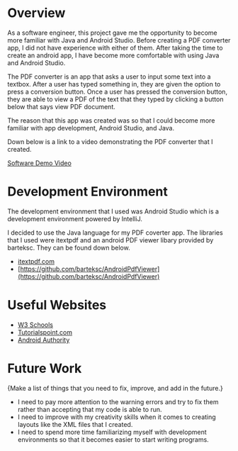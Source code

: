# Overview

As a software engineer, this project gave me the opportunity to become more familiar with Java and Android Studio. Before creating a PDF converter app, I did not have experience with either of them. After taking the time to create an android app, I have become more comfortable with using Java and Android Studio.

The PDF converter is an app that asks a user to input some text into a textbox. After a user has typed something in, they are given the option to press a conversion button. Once a user has pressed the conversion button, they are able to view a PDF of the text that they typed by clicking a button below that says view PDF document.

The reason that this app was created was so that I could become more familiar with app development, Android Studio, and Java.

Down below is a link to a video demonstrating the PDF converter that I created.

[Software Demo Video](http://youtube.link.goes.here)

# Development Environment

The development environment that I used was Android Studio which is a development environment powered by IntelliJ. 

I decided to use the Java language for my PDF coverter app. The libraries that I used were itextpdf and an android PDF viewer libary provided by barteksc. They can be found down below.

* [itextpdf.com](https://itextpdf.com/en)
* [https://github.com/barteksc/AndroidPdfViewer](https://github.com/barteksc/AndroidPdfViewer)

# Useful Websites

* [W3 Schools](https://www.w3schools.com/java/default.asp)
* [Tutorialspoint.com](https://www.tutorialspoint.com/android/android_studio.htm)
* [Android Authority](https://www.androidauthority.com/android-studio-tutorial-beginners-637572/)

# Future Work

{Make a list of things that you need to fix, improve, and add in the future.}
* I need to pay more attention to the warning errors and try to fix them rather than accepting that my code is able to run.
* I need to improve with my creativity skills when it comes to creating layouts like the XML files that I created.
* I need to spend more time familiarizing myself with development environments so that it becomes easier to start writing programs.
